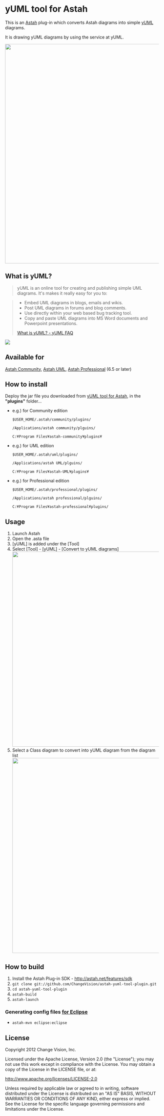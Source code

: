 yUML tool for Astah
============================
This is an [Astah](http://astah.net/) plug-in which converts Astah diagrams into simple [yUML](http://yuml.me/) diagrams.

It is drawing yUML diagrams by using the service at yUML. 

<img src="astah-yuml-tool-plugin/raw/master/src/main/images/screenshot.png" width="720"/>

What is yUML?
---
>yUML is an online tool for creating and publishing simple UML diagrams. It's makes it really easy for you to:

> * Embed UML diagrams in blogs, emails and wikis.
> * Post UML diagrams in forums and blog comments.
> * Use directly within your web based bug tracking tool.
> * Copy and paste UML diagrams into MS Word documents and Powerpoint presentations.
>
>[
What is yUML?  -  yUML FAQ](http://yuml.me/faq)

<img src="http://yuml.me/diagram/scruffy;scale:80/class/[Object]^-[System],[Object]^-[ClassLoader],[ClassLoader]^-[SecureClassLoader]"/>

Available for
---
[Astah Community](http://astah.net/editions/community), [Astah UML](http://astah.net/editions/uml), [Astah Professional](http://astah.net/editions/professional) (6.5 or later)


How to install
---
Deploy the jar file you downloaded from [yUML tool for Astah](https://github.com/ChangeVision/astah-yuml-tool-plugin/downloads), in the **"plugins"** folder…

 * e.g.) for Community edition
   
   `$USER_HOME/.astah/community/plugins/`
   
   `/Applications/astah community/plguins/`
   
   `C:¥Program Files¥astah-community¥plugins¥`

 * e.g.) for UML edition
   
   `$USER_HOME/.astah/uml/plugins/`
   
   `/Applications/astah UML/plguins/`
   
   `C:¥Program Files¥astah-UML¥plugins¥`
   
 * e.g.) for Professional edition
   
   `$USER_HOME/.astah/professional/plugins/`
   
   `/Applications/astah professional/plguins/`
   
   `C:¥Program Files¥astah-professional¥plugins/`

Usage
---
1. Launch Astah
1. Open the .asta file
1. [yUML] is added under the [Tool]
1. Select [Tool] - [yUML] - [Convert to yUML diagrams]
   <img src="astah-yuml-tool-plugin/raw/master/src/main/images/menu.png" width="640"/>
1. Select a Class diagram to convert into yUML diagram from the diagram list
   <img src="astah-yuml-tool-plugin/raw/master/src/main/images/screenshot.png" width="640"/>

How to build
---
1. Install the Astah Plug-in SDK - <http://astah.net/features/sdk>
1. `git clone git://github.com/ChangeVision/astah-yuml-tool-plugin.git`
1. `cd astah-yuml-tool-plugin`
1. `astah-build`
1. `astah-launch`

### Generating config files [for Eclipse](http://astah.net/tutorials/plug-ins/plugin_tutorial_en/html/helloworld.html#eclipse)

 * `astah-mvn eclipse:eclipse`

License
---
Copyright 2012 Change Vision, Inc.

Licensed under the Apache License, Version 2.0 (the "License");
you may not use this work except in compliance with the License.
You may obtain a copy of the License in the LICENSE file, or at:

   <http://www.apache.org/licenses/LICENSE-2.0>

Unless required by applicable law or agreed to in writing, software
distributed under the License is distributed on an "AS IS" BASIS,
WITHOUT WARRANTIES OR CONDITIONS OF ANY KIND, either express or implied.
See the License for the specific language governing permissions and
limitations under the License.